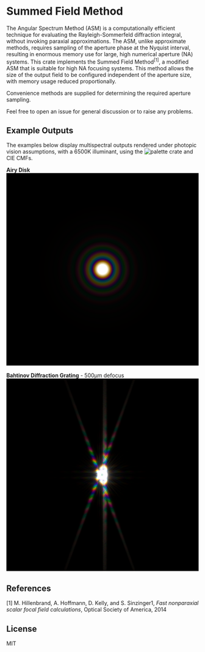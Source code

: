 # Summed Field Method
The Angular Spectrum Method (ASM) is a computationally efficient technique for evaluating the Rayleigh-Sommerfeld diffraction integral, without invoking paraxial approximations.
The ASM, unlike approximate methods, requires sampling of the aperture phase at the Nyquist interval, resulting in enormous memory use for large, high numerical aperture (NA) systems.
This crate implements the Summed Field Method<sup>[1]</sup>, a modified ASM that is suitable for high NA focusing systems. This method allows the size of the output field to be configured independent of the aperture size, with memory usage reduced proportionally.

Convenience methods are supplied for determining the required aperture sampling.

Feel free to open an issue for general discussion or to raise any problems.


## Example Outputs
The examples below display multispectral outputs rendered under photopic vision assumptions, with a 6500K illuminant, using the ![palette](crates.io/crates/palette) crate and CIE CMFs.

**Airy Disk**
![AiryDisk](res/airy_disk.png)

**Bahtinov Diffraction Grating** - 500µm defocus
![BahtinovDiffraction](res/10nm_typical_bat_0005.png)


## References
[1] M. Hillenbrand, A. Hoffmann, D. Kelly, and S. Sinzinger1, *Fast nonparaxial scalar focal field calculations*, Optical Society of America, 2014

## License
MIT
